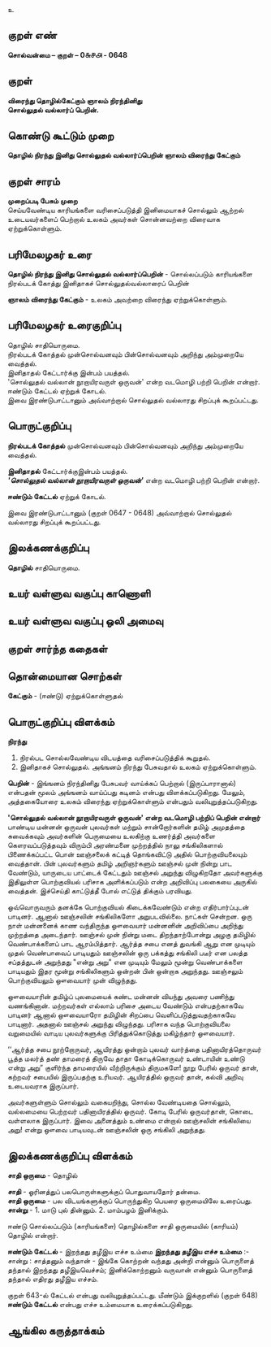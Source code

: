உ

## குறள் எண் 

**சொல்வன்மை – குறள் – 0௬௪௮ - 0648**  

## குறள் 

**விரைந்து தொழில்கேட்கும் ஞாலம் நிரந்தினிது  
சொல்லுதல் வல்லார்ப் பெறின்.**  

## கொண்டு கூட்டும் முறை

**தொழில் நிரந்து இனிது சொல்லுதல் வல்லார்ப்பெறின் ஞாலம் விரைந்து கேட்கும்**

## குறள் சாரம் 

**முறைப்படி பேசும் முறை**  
செய்யவேண்டிய காரியங்களை வரிசைப்படுத்தி இனிமையாகச் சொல்லும் ஆற்றல் உடையவர்களைப் பெற்றால் உலகம் அவர்கள் சொன்னவற்றை விரைவாக ஏற்றுக்கொள்ளும்.  

## பரிமேலழகர் உரை

**தொழில் நிரந்து இனிது சொல்லுதல் வல்லார்ப்பெறின்** - சொல்லப்படும் காரியங்களை நிரல்படக் கோத்து இனிதாகச் சொல்லுதல்வல்லாரைப் பெறின்  

**ஞாலம் விரைந்து கேட்கும்** - உலகம் அவற்றை விரைந்து ஏற்றுக்கொள்ளும்.   

## பரிமேலழகர் உரைகுறிப்பு   

தொழில் சாதியொருமை.  
நிரல்படக் கோத்தல் முன்சொல்வனவும் பின்சொல்வனவும் அறிந்து அம்முறையே வைத்தல்.  
இனிதாதல் கேட்டார்க்கு இன்பம் பயத்தல்.  
'சொல்லுதல் வல்லான் நூறாயிரவருள் ஒருவன்' என்ற வடமொழி பற்றி பெறின் என்றார்.  
ஈண்டும் கேட்டல் ஏற்றுக் கோடல்.  
இவை இரண்டுபாட்டானும் அவ்வாற்றால் சொல்லுதல் வல்லாரது சிறப்புக் கூறப்பட்டது.  
  
  
## பொருட்குறிப்பு 

**நிரல்படக் கோத்தல்** முன்சொல்வனவும் பின்சொல்வனவும் அறிந்து அம்முறையே வைத்தல். 

**இனிதாதல்** கேட்டார்க்குஇன்பம் பயத்தல்.  
_**'சொல்லுதல் வல்லான் நூறாயிரவருள் ஒருவன்'**_ என்ற வடமொழி பற்றி பெறின் என்றார்.  

**ஈண்டும் கேட்டல்** ஏற்றுக் கோடல்.  

இவை இரண்டுபாட்டானும் (குறள் 0647 - 0648) அவ்வாற்றால் சொல்லுதல் வல்லாரது சிறப்புக் கூறப்பட்டது.   

## இலக்கணக்குறிப்பு  

**தொழில்** சாதியொருமை.    

## உயர் வள்ளுவ வகுப்பு காணொளி


## உயர் வள்ளுவ வகுப்பு ஒலி அமைவு 

 
## குறள் சார்ந்த கதைகள் 


## தொன்மையான சொற்கள்

**கேட்கும்** - (ஈண்டு) ஏற்றுக்கொள்ளுதல்

## பொருட்குறிப்பு விளக்கம்

**நிரந்து**  
1. நிரல்பட சொல்லவேண்டிய விடயத்தை வரிசைப்படுத்திக் கூறுதல்.
2. இனிதாகச் சொல்லுதல்.
அங்ஙனம் நிரந்து பேசுவதால் உலகம் ஏற்றுக்கொள்ளும்.

**பெறின்** - இங்ஙனம் நிரந்தினிது பேசுபவர் வாய்க்கப் பெற்றால் (இருப்பாரானால்) என்பதன் மூலம் அங்ஙனம் வாய்ப்பது கடினம் என்பது விளக்கப்படுகிறது.  மேலும், அத்தகையோரை உலகம் விரைந்து ஏற்றுக்கொள்ளும் என்பதும் வலியுறுத்தப்படுகிறது.   

**'சொல்லுதல் வல்லான் நூறாயிரவருள் ஒருவன்' என்ற வடமொழி பற்றிப் பெறின் என்றார்**  
பாண்டிய மன்னன் ஒருவன் புலவர்கள் மற்றும் சான்றோர்களின் தமிழ் அமுதத்தை சுவைக்கவும் அவர்களின் பெருமையை உலகிற்கு உணர்த்தி அவர்களை கௌரவப்படுத்தவும் விரும்பி அரண்மனை முற்றத்தில் நாலு சங்கிலிகளால் பிணைக்கப்பட்ட பொன் ஊஞ்சலைக் கட்டித் தொங்கவிட்டு அதில் பொற்குவியலையும் வைத்தான். பின் புலவர்களும் தமிழ் அறிஞர்களும் ஊஞ்சல் முன் நின்று பாட வேண்டும், யாருடைய பாட்டைக் கேட்டதும் ஊஞ்சல் அறுந்து விழுகிறதோ அவர்களுக்கு இதிலுள்ள பொற்குவியல் பரிசாக அளிக்கப்படும் என்ற அறிவிப்பு பலகையை அருகில் வைத்தன். இச்செய்தி காட்டுத்தீ போல் எட்டுத் திக்கும் பரவியது.

ஒவ்வொருவரும் தனக்கே பொற்குவியல் கிடைக்கவேண்டும் என்ற எதிர்பார்ப்புடன் பாடினர். ஆனால் ஊஞ்சலின் சங்கிலிகளோ அறுபடவில்லை. நாட்கள் சென்றன. ஒரு நாள் மன்னனைக் காண வந்திருந்த ஔவையார் மன்னனின் அறிவிப்பை அறிந்து முற்றத்தை அடைந்தார். ஊஞ்சல் முன் நின்று மடை திறந்தாற்போன்று  அழகு தமிழில் வெண்பாக்களைப் பாட ஆரம்பித்தார். ஆர்த்த சபை எனத் துவங்கி ஆறு  என முடியும் முதல் வெண்பாவைப் பாடியதும் ஊஞ்சலின் ஒரு பக்கத்து சங்கிலி படீர் என பலத்த சப்தத்துடன் அறுந்தது "என்று அறு" என முடியும் மேலும் மூன்று வெண்பாக்களை பாடியதும் இதர மூன்று சங்கிலிகளும் ஒன்றன் பின் ஒன்றாக அறுந்தது. ஊஞ்சலும் பொற்குவியலும் ஔவையார் முன் விழுந்தது.

ஔவையாரின் தமிழ்ப் புலமையைக் கண்ட மன்னன் வியந்து அவரை பணிந்து வணங்கினான். மற்றவர்கள் எல்லாம் பரிசை அடைய வேண்டும் என்பதற்காகவே பாடினர் ஆனால் ஔவையாரோ தமிழின் சிறப்பை வெளிப்படுத்துவதற்காகவே பாடினார். அதனால் ஊஞ்சல் அறுந்து விழுந்தது. பரிசாக வந்த பொற்குவியலை வறுமையில் வாடிய புலவர்களுக்கு பிரித்துக்கொடுத்து மகிழ்ந்தார் ஔவையார்.

‘‘ஆர்த்த சபை நூற்றோருவர், ஆயிரத்து ஒன்றாம் புலவர் வார்த்தை பதினாயிரத்தொருவர் பூத்த மலர்த் தண் தாமரைத் திருவே தாதா கோடிக்கொருவர் உண்டாயின் உண்டு என்று அறு”
குளிர்ந்த தாமரையில் வீற்றிருக்கும்
திருமகளே! நூறு பேரில் ஒருவர் தான், கற்றவர் சபையில் இருப்பதற்கு உரியவர். ஆயிரத்தில் ஒருவர் தான், கல்வி அறிவு உடையவராக இருப்பார்.

அவர்களுள்ளும் சொல்லும் வகையறிந்து, சொல்ல வேண்டியதை சொல்லும், வல்லமையை பெற்றவர் பதினாயிரத்தில் ஒருவர். கோடி பேரில் ஒருவர்தான், கொடை வள்ளலாக இருப்பார். இவை அனைத்தும் உண்மை என்றால் ஊஞ்சலின் சங்கிலியை அறு! என்று ஔவை பாடியவுடன் ஊஞ்சலின் ஒரு சங்கிலி அறுந்தது.

## இலக்கணக்குறிப்பு விளக்கம்

**சாதி ஒருமை** - தொழில்

**சாதி** - ஓரினத்துப் பலபொருள்களுக்குப் பொதுவாயதோர் தன்மை.    
**சாதி ஒருமை** - பல விடயங்களுக்குப் பொருந்துகிற பெயரை ஒருமையிலே உரைப்பது.   
**சான்று** - 1. மாடு புல் தின்னும். 2. மாம்பழம் இனிக்கும். 

ஈண்டு சொல்லப்படும் (காரியங்களை) தொழில்களை சாதி ஒருமையில் (காரியம்) தொழில் என்றார்.

**ஈண்டும் கேட்டல்** - இறந்தது தழீஇய எச்ச உம்மை
**இறந்தது தழீஇய எச்ச உம்மை** :- சான்று : சாத்தனும் வந்தான் - இங்கே கொற்றன் வந்தது அன்றி என்னும் பொருளைத் தந்தால் இறந்தது தழீஇயவெச்சம்; இனிக்கொற்றனும் வருவான் என்னும் பொருளைத் தந்தால் எதிரது தழீஇய எச்சம்.  

குறள் 643-ல் கேட்டல் என்பது வலியுறுத்தப்பட்டது. மீண்டும் இக்குறளில் (குறள் 648) **ஈண்டும் கேட்டல்** என்பது எச்ச உம்மையாக உரைக்கப்படுகிறது.

## ஆங்கில கருத்தாக்கம் 


